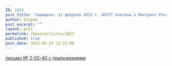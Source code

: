 ```yaml
---
ID: 1023
post_title: 'Защищено: 11 февраля 2015 г. АПСРТ внесены в Минтранс России предложения (письмо № 2-02-40 с приложениями) в Перечень первоочередных мероприятий Правительства РФ по обеспечению устойчивого развития экономики и социальной стабильности (в раздел II «Поддержка отраслей экономики»)'
author: Егоров
post_excerpt: ""
layout: post
permalink: /base/articles/1023
published: true
post_date: 2015-02-27 12:15:06
---
```

<a href="http://www.apsrt.ru/wp-content/uploads/2015/02/письмо-№-2-02-40-с-приложениями.docx">письмо № 2-02-40 с приложениями</a>